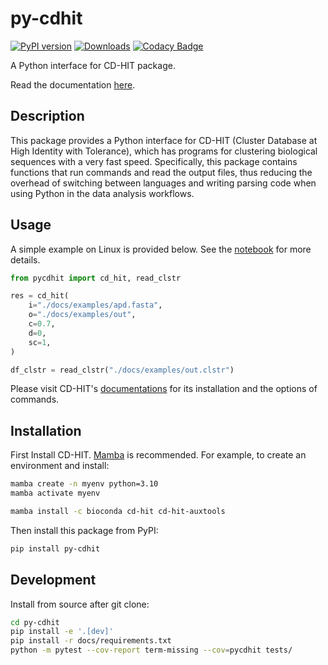 # py-cdhit

[![PyPI version](https://badge.fury.io/py/py-cdhit.svg)](https://badge.fury.io/py/py-cdhit)
[![Downloads](https://static.pepy.tech/badge/py-cdhit/month)](https://pepy.tech/project/py-cdhit)
[![Codacy Badge](https://app.codacy.com/project/badge/Grade/197a0be6dcd14961b919e666a0de39eb)](https://app.codacy.com/gh/yuanx749/py-cdhit/dashboard?utm_source=gh&utm_medium=referral&utm_content=&utm_campaign=Badge_grade)

A Python interface for CD-HIT package.

Read the documentation [here](https://yuanx749.github.io/py-cdhit/).

## Description

This package provides a Python interface for CD-HIT (Cluster Database at High Identity with Tolerance), which has programs for clustering biological sequences with a very fast speed. Specifically, this package contains functions that run commands and read the output files, thus reducing the overhead of switching between languages and writing parsing code when using Python in the data analysis workflows.

## Usage

A simple example on Linux is provided below. See the [notebook](docs/examples/examples.ipynb) for more details.

```Python
from pycdhit import cd_hit, read_clstr

res = cd_hit(
    i="./docs/examples/apd.fasta",
    o="./docs/examples/out",
    c=0.7,
    d=0,
    sc=1,
)

df_clstr = read_clstr("./docs/examples/out.clstr")
```

Please visit CD-HIT's [documentations](https://github.com/weizhongli/cdhit/wiki) for its installation and the options of commands.

## Installation

First Install CD-HIT. [Mamba](https://mamba.readthedocs.io/) is recommended. For example, to create an environment and install:

```bash
mamba create -n myenv python=3.10
mamba activate myenv
```

```bash
mamba install -c bioconda cd-hit cd-hit-auxtools
```

Then install this package from PyPI:

```bash
pip install py-cdhit
```

## Development

Install from source after git clone:

```bash
cd py-cdhit
pip install -e '.[dev]'
pip install -r docs/requirements.txt
python -m pytest --cov-report term-missing --cov=pycdhit tests/
```
